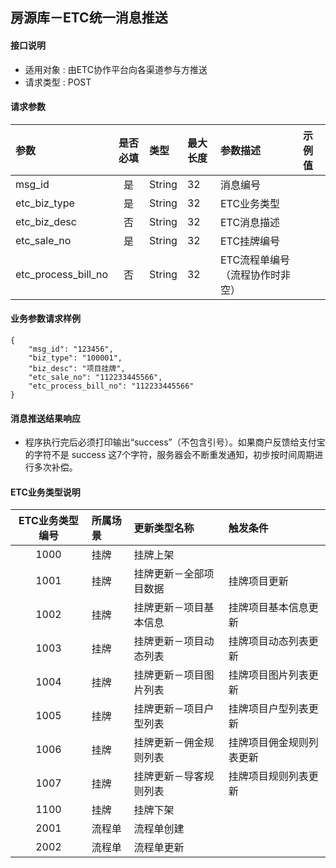 ## 房源库－ETC统一消息推送

#### 接口说明
* 适用对象 : 由ETC协作平台向各渠道参与方推送
* 请求类型 : POST

#### 请求参数
| 参数 | 是否必填 | 类型 | 最大长度 | 参数描述 | 示例值 |
|:----|:-------:|:-----|:-------|:--------|:------|
| msg_id | 是 | String | 32 | 消息编号 |  |
| etc_biz_type | 是 | String | 32 | ETC业务类型 |  |
| etc_biz_desc | 否 | String | 32 | ETC消息描述 |  |
| etc_sale_no | 是 | String | 32 | ETC挂牌编号 |  |
| etc_process_bill_no | 否 | String | 32 | ETC流程单编号（流程协作时非空） |  |

#### 业务参数请求样例
```
{
    "msg_id": "123456",
    "biz_type": "100001",
    "biz_desc": "项目挂牌",
    "etc_sale_no": "112233445566",
    "etc_process_bill_no": "112233445566"
}
```

#### 消息推送结果响应
* 程序执行完后必须打印输出“success”（不包含引号）。如果商户反馈给支付宝的字符不是 success 这7个字符，服务器会不断重发通知，初步按时间周期进行多次补偿。

#### ETC业务类型说明

| ETC业务类型编号 | 所属场景 | 更新类型名称 | 触发条件 |
|:-------------:|:--------|:-----------|:-----|
| 1000 | 挂牌 | 挂牌上架 |  |
| 1001 | 挂牌 | 挂牌更新－全部项目数据 | 挂牌项目更新 |
| 1002 | 挂牌 | 挂牌更新－项目基本信息 | 挂牌项目基本信息更新 |
| 1003 | 挂牌 | 挂牌更新－项目动态列表 | 挂牌项目动态列表更新 |
| 1004 | 挂牌 | 挂牌更新－项目图片列表 | 挂牌项目图片列表更新 |
| 1005 | 挂牌 | 挂牌更新－项目户型列表 | 挂牌项目户型列表更新 |
| 1006 | 挂牌 | 挂牌更新－佣金规则列表 | 挂牌项目佣金规则列表更新 |
| 1007 | 挂牌 | 挂牌更新－导客规则列表 | 挂牌项目规则列表更新 |
| 1100 | 挂牌 | 挂牌下架 |  |
| 2001 | 流程单 | 流程单创建 |  |
| 2002 | 流程单 | 流程单更新 |  |
